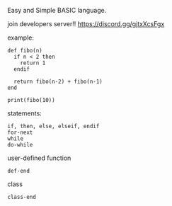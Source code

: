 Easy and Simple BASIC language.

join developers server!!
https://discord.gg/gjtxXcsFgx


example:
```
def fibo(n)
  if n < 2 then
    return 1
  endif
  
  return fibo(n-2) + fibo(n-1)
end

print(fibo(10))
```

statements:
```
if, then, else, elseif, endif
for-next
while
do-while
```

user-defined function
```
def-end
```

class
```
class-end
```
